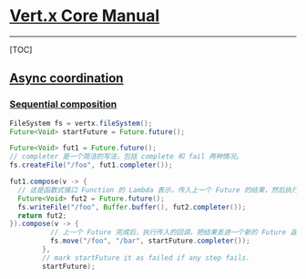# [Vert.x Core Manual](https://vertx.io/docs/vertx-core/java/)

---

[TOC]

## [Async coordination](https://vertx.io/docs/vertx-core/java/#_async_coordination)

### [Sequential composition](https://vertx.io/docs/vertx-core/java/#_sequential_composition)

```java
FileSystem fs = vertx.fileSystem();
Future<Void> startFuture = Future.future();

Future<Void> fut1 = Future.future();
// completer 是一个简洁的写法，包括 complete 和 fail 两种情况。
fs.createFile("/foo", fut1.completer());

fut1.compose(v -> {
  // 这是函数式接口 Function 的 Lambda 表示，传入上一个 Future 的结果，然后执行一个操作，最后把结果丢进一个新的 Future 返回。
  Future<Void> fut2 = Future.future();
  fs.writeFile("/foo", Buffer.buffer(), fut2.completer());
  return fut2;
}).compose(v -> {
          // 上一个 Future 完成后，执行传入的回调，把结果丢进一个新的 Future 返回。
          fs.move("/foo", "/bar", startFuture.completer());
        },
        // mark startFuture it as failed if any step fails.
        startFuture);
```